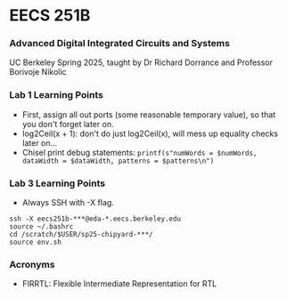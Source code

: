 # EECS 251B
### Advanced Digital Integrated Circuits and Systems
UC Berkeley Spring 2025, taught by Dr Richard Dorrance and Professor Borivoje Nikolic

### Lab 1 Learning Points
- First, assign all out ports (some reasonable temporary value), so that you don't forget later on.
- log2Ceil(x + 1): don't do just log2Ceil(x), will mess up equality checks later on...
- Chisel print debug statements: `printf(s"numWords = $numWords, dataWidth = $dataWidth, patterns = $patterns\n")`

### Lab 3 Learning Points
- Always SSH with -X flag.
```
ssh -X eecs251b-***@eda-*.eecs.berkeley.edu
source ~/.bashrc
cd /scratch/$USER/sp25-chipyard-***/
source env.sh
```

### Acronyms
- FIRRTL: Flexible Intermediate Representation for RTL

